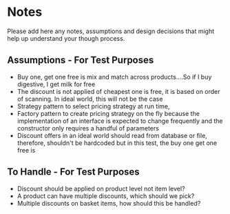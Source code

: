 # Notes

Please add here any notes, assumptions and design decisions that might help up understand your though process.

## Assumptions - For Test Purposes
- Buy one, get one free is mix and match across products....So if I buy digestive, I get milk for free
- The discount is not applied of cheapest one is free, it is based on order of scanning. In  ideal world, this will
not be the case
- Strategy pattern to select pricing strategy at run time, 
- Factory pattern to create pricing strategy on the fly because the implementation of an interface is expected to change 
frequently and the constructor only requires a handful of parameters
- Discount offers in an ideal world should read from database or file, therefore, shouldn't be hardcoded but in this test,
the buy one get one free is

## To Handle - For Test Purposes
- Discount should be applied on product level not item level?
- A product can have multiple discounts, which should we pick? 
- Multiple discounts on basket items, how should this be handled?
